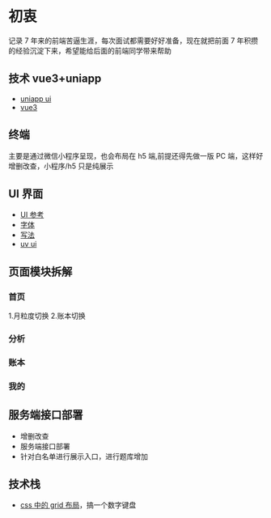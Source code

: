 # 初衷

记录 7 年来的前端苦逼生涯，每次面试都需要好好准备，现在就把前面 7 年积攒的经验沉淀下来，希望能给后面的前端同学带来帮助

## 技术 vue3+uniapp

- [uniapp ui](https://uniapp.dcloud.net.cn/component/web-view.html)
- [vue3](https://cn.vuejs.org/guide/essentials/reactivity-fundamentals.html)

## 终端

主要是通过微信小程序呈现，也会布局在 h5 端,前提还得先做一版 PC 端，这样好增删改查，小程序/h5 只是纯展示

## UI 界面

- [UI 参考](https://www.zcool.com.cn/work/ZMzc1OTE2MDA=.html)
- [字体](https://www.iconfont.cn/manage/index?spm=a313x.icontype_collection.i1.db775f1f3.64913a81GsXNFG&manage_type=myprojects&projectId=4492642)
- [写法](https://megasu.gitee.io/uni-app-shop-note/rabbit-shop/category.html)
- [uv ui](https://www.uvui.cn/components/lineProgress.html)

## 页面模块拆解

### 首页

1.月粒度切换 2.账本切换

### 分析

### 账本

### 我的

## 服务端接口部署

- 增删改查
- 服务端接口部署
- 针对白名单进行展示入口，进行题库增加

## 技术栈

- [css 中的 grid 布局](https://www.ruanyifeng.com/blog/2019/03/grid-layout-tutorial.html)，搞一个数字键盘
